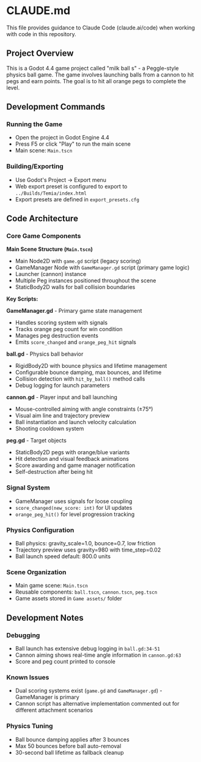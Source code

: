# CLAUDE.md

This file provides guidance to Claude Code (claude.ai/code) when working with code in this repository.

## Project Overview

This is a Godot 4.4 game project called "milk ball s" - a Peggle-style physics ball game. The game involves launching balls from a cannon to hit pegs and earn points. The goal is to hit all orange pegs to complete the level.

## Development Commands

### Running the Game
- Open the project in Godot Engine 4.4
- Press F5 or click "Play" to run the main scene
- Main scene: `Main.tscn`

### Building/Exporting
- Use Godot's Project -> Export menu
- Web export preset is configured to export to `../Builds/Temia/index.html`
- Export presets are defined in `export_presets.cfg`

## Code Architecture

### Core Game Components

**Main Scene Structure (`Main.tscn`)**
- Main Node2D with `game.gd` script (legacy scoring)
- GameManager Node with `GameManager.gd` script (primary game logic)
- Launcher (cannon) instance
- Multiple Peg instances positioned throughout the scene
- StaticBody2D walls for ball collision boundaries

**Key Scripts:**

**GameManager.gd** - Primary game state management
- Handles scoring system with signals
- Tracks orange peg count for win condition
- Manages peg destruction events
- Emits `score_changed` and `orange_peg_hit` signals

**ball.gd** - Physics ball behavior
- RigidBody2D with bounce physics and lifetime management
- Configurable bounce damping, max bounces, and lifetime
- Collision detection with `hit_by_ball()` method calls
- Debug logging for launch parameters

**cannon.gd** - Player input and ball launching
- Mouse-controlled aiming with angle constraints (±75°)
- Visual aim line and trajectory preview
- Ball instantiation and launch velocity calculation
- Shooting cooldown system

**peg.gd** - Target objects
- StaticBody2D pegs with orange/blue variants
- Hit detection and visual feedback animations
- Score awarding and game manager notification
- Self-destruction after being hit

### Signal System
- GameManager uses signals for loose coupling
- `score_changed(new_score: int)` for UI updates
- `orange_peg_hit()` for level progression tracking

### Physics Configuration
- Ball physics: gravity_scale=1.0, bounce=0.7, low friction
- Trajectory preview uses gravity=980 with time_step=0.02
- Ball launch speed default: 800.0 units

### Scene Organization
- Main game scene: `Main.tscn`
- Reusable components: `ball.tscn`, `cannon.tscn`, `peg.tscn`
- Game assets stored in `Game assets/` folder

## Development Notes

### Debugging
- Ball launch has extensive debug logging in `ball.gd:34-51`
- Cannon aiming shows real-time angle information in `cannon.gd:63`
- Score and peg count printed to console

### Known Issues
- Dual scoring systems exist (`game.gd` and `GameManager.gd`) - GameManager is primary
- Cannon script has alternative implementation commented out for different attachment scenarios

### Physics Tuning
- Ball bounce damping applies after 3 bounces
- Max 50 bounces before ball auto-removal
- 30-second ball lifetime as fallback cleanup